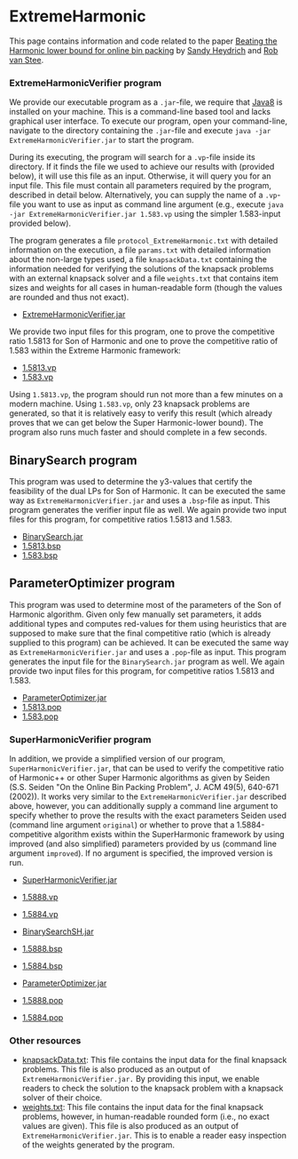 # ExtremeHarmonic

This page contains information and code related to the paper [Beating the Harmonic lower bound for online bin packing](https://arxiv.org/abs/1511.00876) by [Sandy Heydrich](http://people.mpi-inf.mpg.de/~heydrich/) and [Rob van Stee](http://www.cs.le.ac.uk/people/rvs4/). 

### ExtremeHarmonicVerifier program

We provide our executable program as a `.jar`-file, we require that [Java8](http://www.oracle.com/technetwork/java/javase/downloads/jre8-downloads-2133155.html) is installed on your machine. This is a command-line based tool and lacks graphical user interface. To execute our program, open your command-line, navigate to the directory containing the `.jar`-file and execute `java -jar ExtremeHarmonicVerifier.jar` to start the program.

During its executing, the program will search for a `.vp`-file inside its directory. If it finds the file we used to achieve our results with (provided below), it will use this file as an input. Otherwise, it will query you for an input file. This file must contain all parameters required by the program, described in detail below. Alternatively, you can supply the name of a `.vp`-file you want to use as input as command line argument (e.g., execute `java -jar ExtremeHarmonicVerifier.jar 1.583.vp` using the simpler 1.583-input provided below).

The program generates a file `protocol_ExtremeHarmonic.txt` with detailed information on the execution, a file `params.txt` with detailed information about the non-large types used, a file `knapsackData.txt` containing the information needed for verifying the solutions of the knapsack problems with an external knapsack solver and a file `weights.txt` that contains item sizes and weights for all cases in human-readable form (though the values are rounded and thus not exact).
* [ExtremeHarmonicVerifier.jar](https://github.com/sheydrich/ExtremeHarmonic/blob/master/executables/ExtremeHarmonicVerifier.jar)

We provide two input files for this program, one to prove the competitive ratio 1.5813 for Son of Harmonic and one to prove the competitive ratio of 1.583 within the Extreme Harmonic framework:
* [1.5813.vp](https://github.com/sheydrich/ExtremeHarmonic/blob/master/executables/1.5813.vp) 
* [1.583.vp](https://github.com/sheydrich/ExtremeHarmonic/blob/master/executables/1.583.vp) 

Using `1.5813.vp`, the program should run not more than a few minutes on a modern machine. Using `1.583.vp`, only 23 knapsack problems are generated, so that it is relatively easy to verify this result (which already proves that we can get below the Super Harmonic-lower bound). The program also runs much faster and should complete in a few seconds.

## BinarySearch program

This program was used to determine the y3-values that certify the feasibility of the dual LPs for Son of Harmonic. It can be executed the same way as `ExtremeHarmonicVerifier.jar` and uses a `.bsp`-file as input. This program generates the verifier input file as well. We again provide two input files for this program, for competitive ratios 1.5813 and 1.583.
* [BinarySearch.jar](https://github.com/sheydrich/ExtremeHarmonic/blob/master/executables/BinarySearch.jar)
* [1.5813.bsp](https://github.com/sheydrich/ExtremeHarmonic/blob/master/executables/1.5813.bsp)
* [1.583.bsp](https://github.com/sheydrich/ExtremeHarmonic/blob/master/executables/1.583.bsp)

## ParameterOptimizer program

This program was used to determine most of the parameters of the Son of Harmonic algorithm. Given only few manually set parameters, it adds additional types and computes red-values for them using heuristics that are supposed to make sure that the final competitive ratio (which is already supplied to this program) can be achieved. It can be executed the same way as `ExtremeHarmonicVerifier.jar` and uses a `.pop`-file as input. This program generates the input file for the `BinarySearch.jar` program as well. We again provide two input files for this program, for competitive ratios 1.5813 and 1.583.
* [ParameterOptimizer.jar](https://github.com/sheydrich/ExtremeHarmonic/blob/master/executables/ParameterOptimizer.jar)
* [1.5813.pop](https://github.com/sheydrich/ExtremeHarmonic/blob/master/executables/1.5813.pop)
* [1.583.pop](https://github.com/sheydrich/ExtremeHarmonic/blob/master/executables/1.583.pop)

### SuperHarmonicVerifier program

In addition, we provide a simplified version of our program, `SuperHarmonicVerifier.jar`, that can be used to verify the competitive ratio of Harmonic++ or other Super Harmonic algorithms as given by Seiden (S.S. Seiden "On the Online Bin Packing Problem", J. ACM 49(5), 640-671 (2002)). It works very similar to the `ExtremeHarmonicVerifier.jar` described above, however, you can additionally supply a command line argument to specify whether to prove the results with the exact parameters Seiden used (command line argument `original`) or whether to prove that a 1.5884-competitive algorithm exists within the SuperHarmonic framework by using improved (and also simplified) parameters provided by us (command line argument `improved`). If no argument is specified, the improved version is run.

* [SuperHarmonicVerifier.jar](https://github.com/sheydrich/ExtremeHarmonic/blob/master/executables/SuperHarmonicVerifier.jar)
* [1.5888.vp](https://github.com/sheydrich/ExtremeHarmonic/blob/master/executables/1.5888.vp)
* [1.5884.vp](https://github.com/sheydrich/ExtremeHarmonic/blob/master/executables/1.5884.vp)

* [BinarySearchSH.jar](https://github.com/sheydrich/ExtremeHarmonic/blob/master/executables/BinarySearchSH.jar)
* [1.5888.bsp](https://github.com/sheydrich/ExtremeHarmonic/blob/master/executables/1.5888.bsp)
* [1.5884.bsp](https://github.com/sheydrich/ExtremeHarmonic/blob/master/executables/1.5884.bsp)

* [ParameterOptimizer.jar](https://github.com/sheydrich/ExtremeHarmonic/blob/master/executables/ParameterOptimizerSH.jar)
* [1.5888.pop](https://github.com/sheydrich/ExtremeHarmonic/blob/master/executables/1.5888.pop)
* [1.5884.pop](https://github.com/sheydrich/ExtremeHarmonic/blob/master/executables/1.5884.pop)

### Other resources

* [knapsackData.txt](https://github.com/sheydrich/ExtremeHarmonic/blob/master/knapsackData.txt): This file contains the input data for the final knapsack problems. This file is also produced as an output of `ExtremeHarmonicVerifier.jar.` By providing this input, we enable readers to check the solution to the knapsack problem with a knapsack solver of their choice.
* [weights.txt](https://github.com/sheydrich/ExtremeHarmonic/blob/master/weights.txt): This file contains the input data for the final knapsack problems, however, in human-readable rounded form (i.e., no exact values are given). This file is also produced as an output of `ExtremeHarmonicVerifier.jar`. This is to enable a reader easy inspection of the weights generated by the program.
